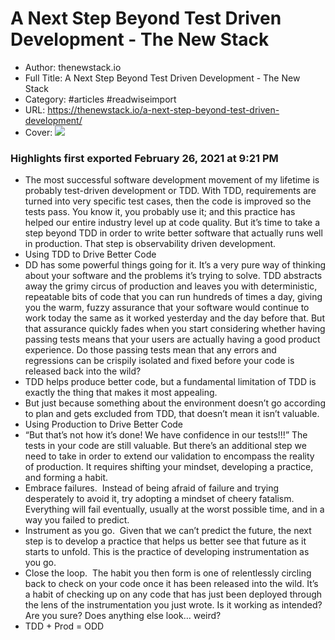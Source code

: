 # A Next Step Beyond Test Driven Development - The New Stack

- Author: thenewstack.io
- Full Title: A Next Step Beyond Test Driven Development - The New Stack
- Category: #articles #readwiseimport
- URL: https://thenewstack.io/a-next-step-beyond-test-driven-development/
- Cover: ![](https://readwise-assets.s3.amazonaws.com/static/images/article0.00998d930354.png)

### Highlights first exported February 26, 2021 at 9:21 PM

- The most successful software development movement of my lifetime is probably test-driven development or TDD. With TDD, requirements are turned into very specific test cases, then the code is improved so the tests pass. You know it, you probably use it; and this practice has helped our entire industry level up at code quality.
  But it’s time to take a step beyond TDD in order to write better software that actually runs well in production. That step is observability driven development.
- Using TDD to Drive Better Code
- DD has some powerful things going for it. It’s a very pure way of thinking about your software and the problems it’s trying to solve. TDD abstracts away the grimy circus of production and leaves you with deterministic, repeatable bits of code that you can run hundreds of times a day, giving you the warm, fuzzy assurance that your software would continue to work today the same as it worked yesterday and the day before that. But that assurance quickly fades when you start considering whether having passing tests means that your users are actually having a good product experience. Do those passing tests mean that any errors and regressions can be crispily isolated and fixed before your code is released back into the wild?
- TDD helps produce better code, but a fundamental limitation of TDD is exactly the thing that makes it most appealing.
- But just because something about the environment doesn’t go according to plan and gets excluded from TDD, that doesn’t mean it isn’t valuable.
- Using Production to Drive Better Code
- “But that’s not how it’s done! We have confidence in our tests!!!”
  The tests in your code are still valuable. But there’s an additional step we need to take in order to extend our validation to encompass the reality of production. It requires shifting your mindset, developing a practice, and forming a habit.
- Embrace failures.  Instead of being afraid of failure and trying desperately to avoid it, try adopting a mindset of cheery fatalism. Everything will fail eventually, usually at the worst possible time, and in a way you failed to predict.
- Instrument as you go.  Given that we can’t predict the future, the next step is to develop a practice that helps us better see that future as it starts to unfold. This is the practice of developing instrumentation as you go.
- Close the loop.  The habit you then form is one of relentlessly circling back to check on your code once it has been released into the wild. It’s a habit of checking up on any code that has just been deployed through the lens of the instrumentation you just wrote. Is it working as intended? Are you sure? Does anything else look… weird?
- TDD + Prod = ODD
